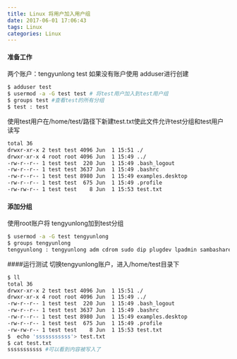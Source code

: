 ```yaml
---
title: Linux 将用户加入用户组
date: 2017-06-01 17:06:43
tags: Linux
categories: Linux
---
```


#### 准备工作
两个账户：tengyunlong test
如果没有账户使用 adduser进行创建
```bash
$ adduser test
$ usermod -a -G test test # 将test用户加入到test用户组
$ groups test #查看test的所有分组
$ test : test 
```
使用test用户在/home/test/路径下新建test.txt使此文件允许test分组和test用户读写
```bash
total 36
drwxr-xr-x 2 test test 4096 Jun  1 15:51 ./
drwxr-xr-x 4 root root 4096 Jun  1 15:49 ../
-rw-r--r-- 1 test test  220 Jun  1 15:49 .bash_logout
-rw-r--r-- 1 test test 3637 Jun  1 15:49 .bashrc
-rw-r--r-- 1 test test 8980 Jun  1 15:49 examples.desktop
-rw-r--r-- 1 test test  675 Jun  1 15:49 .profile
-rw-rw-r-- 1 test test    8 Jun  1 15:53 test.txt
```
#### 添加分组
使用root账户将 tengyunlong加到test分组
```bash
$ usermod -a -G test tengyunlong
$ groups tengyunlong
tengyunlong : tengyunlong adm cdrom sudo dip plugdev lpadmin sambashare test #可以看到tengyunlong加到test分组了
```

####运行测试
切换tengyunlong账户，进入/home/test目录下
```bash
$ ll
total 36
drwxr-xr-x 2 test test 4096 Jun  1 15:51 ./
drwxr-xr-x 4 root root 4096 Jun  1 15:49 ../
-rw-r--r-- 1 test test  220 Jun  1 15:49 .bash_logout
-rw-r--r-- 1 test test 3637 Jun  1 15:49 .bashrc
-rw-r--r-- 1 test test 8980 Jun  1 15:49 examples.desktop
-rw-r--r-- 1 test test  675 Jun  1 15:49 .profile
-rw-rw-r-- 1 test test    8 Jun  1 15:53 test.txt
$  echo 'sssssssssss'> test.txt
$ cat test.txt 
sssssssssss	#可以看到内容被写入了
```